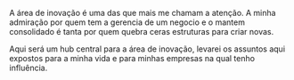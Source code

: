 A área de inovação é uma das que mais me chamam a atenção. A minha admiração por quem tem a gerencia de um negocio e o mantem consolidado é tanta por quem quebra ceras estruturas para criar novas. 

Aqui será um hub central para a área de inovação, levarei os assuntos aqui expostos para a minha vida e para minhas empresas na qual tenho influência. 

